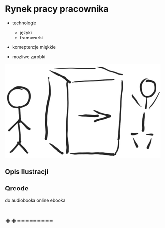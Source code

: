 # Rynek pracy pracownika

+ technologie
    + języki
    + frameworki

+ komeptencje miękkie    
+ możliwe zarobki


![wejście-wyjście](../img/we-wy.png)

## Opis Ilustracji



## Qrcode
do audiobooka online
ebooka


# ++---------
